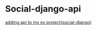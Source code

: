 # Social-django-api

[adding api to my ex project(social-django)](https://github.com/sinajamshidi247/social-django)
